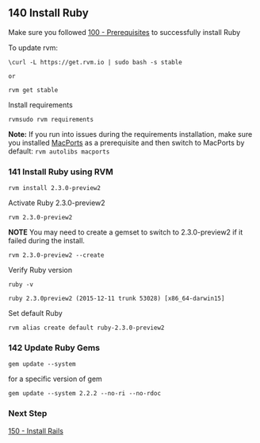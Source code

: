 ## 140 Install Ruby

Make sure you followed [100 - Prerequisites](https://github.com/remomueller/documentation/tree/master/macosx/100-prerequisites.md) to successfully install Ruby

To update rvm:

```
\curl -L https://get.rvm.io | sudo bash -s stable

or

rvm get stable
```

Install requirements

```
rvmsudo rvm requirements
```

**Note:** If you run into issues during the requirements installation, make sure you installed [MacPorts](https://github.com/remomueller/documentation/blob/master/macosx/100-prerequisites.md#104-macports-for-best-integration-with-rvm) as a prerequisite and then switch to MacPorts by default: `rvm autolibs macports`

### 141 Install Ruby using RVM

```
rvm install 2.3.0-preview2
```

Activate Ruby 2.3.0-preview2

```
rvm 2.3.0-preview2
```

**NOTE** You may need to create a gemset to switch to 2.3.0-preview2 if it failed during the install.

```
rvm 2.3.0-preview2 --create
```

Verify Ruby version

```
ruby -v
```

```console
ruby 2.3.0preview2 (2015-12-11 trunk 53028) [x86_64-darwin15]
```

Set default Ruby

```
rvm alias create default ruby-2.3.0-preview2
```

### 142 Update Ruby Gems

```
gem update --system
```

for a specific version of gem

```
gem update --system 2.2.2 --no-ri --no-rdoc
```

### Next Step

[150 - Install Rails](https://github.com/remomueller/documentation/tree/master/macosx/150-rails.md)
